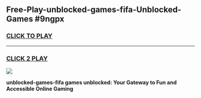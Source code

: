 
## Free-Play-unblocked-games-fifa-Unblocked-Games #9ngpx
<h3>
<a href="https://news.freeplayer.one?title=unblocked-games-fifa&ref=8M">CLICK TO PLAY</a></h3>
<hr>

<h3>
<a href="https://news.freeplayer.one?title=unblocked-games-fifa&ref=8M">CLICK 2 PLAY</a>
  
</h3>

<a href="https://news.freeplayer.one?title=unblocked-games-fifa&ref=8M"><img src="https://clearcache.store/games.png"></a>


**unblocked-games-fifa games unblocked: Your Gateway to Fun and Accessible Online Gaming**
